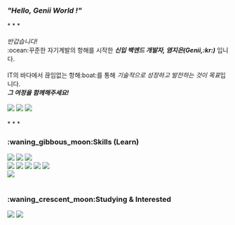 <div align=left>
  <h3><i>"Hello, Genii World !"</h3></i>
  * * *<br><Br>
<i>반갑습니다!</i><br>
 :ocean:꾸준한 자기계발의 항해를 시작한 <i><b>신입 백엔드 개발자, 염지은(Genii,:kr:)</i></b> 입니다.<br>
  <br>
  IT의 바다에서 끊임없는 항해:boat:를 통해 <i>기술적으로 성장하고 발전하는 것이 목표</i>입니다.<br>
  <b><i>그 여정을 함께해주세요!</i></b><br><br>
  <a href="https://instagram.com/dev.genii?igshid=NTc4MTIwNjQ2YQ=="><img src="https://img.shields.io/badge/@dev_genii-E4405F?style=flat&logo=Instagram&logoColor=white"/></a> <img src="https://img.shields.io/badge/geniigrace@naver.com-03C75A?style=flat&logo=Naver&logoColor=white"/> <a href="https://geniilog.tistory.com"> <img src="https://img.shields.io/badge/geniilog.tistory.com-181717?style=flat&logo=Tistory&logoColor=white"/></a>
  <br><br>  * * *<br>
  <h3>:waning_gibbous_moon:Skills (Learn)</h3>
  <img src="https://img.shields.io/badge/Java-007396?style=flat&logo=java&logoColor=white"/>
  <img src="https://img.shields.io/badge/SpringBoot-6DB33F?style=flat&logo=SpringBoot&logoColor=white"/>
  <img src="https://img.shields.io/badge/MySQL-4479A1?style=flat&logo=MySQL&logoColor=white"/>
  <br>
  <img src="https://img.shields.io/badge/HTML5-E34F26?style=flat&logo=HTML5&logoColor=white"/>
  <img src="https://img.shields.io/badge/CSS3-1572B6?style=flat&logo=CSS3&logoColor=white"/>
  <img src="https://img.shields.io/badge/JavaScript-F7DF1E?style=flat&logo=javascript&logoColor=white"/>
  <img src="https://img.shields.io/badge/Bootstrap-7952B3?style=flat&logo=Bootstrap&logoColor=white"/>
  <img src="https://img.shields.io/badge/Thymeleaf-005F0F?style=flat&logo=Thymeleaf&logoColor=white"/>
  <br>
  <img src="https://img.shields.io/badge/GitHub-181717?style=flat&logo=GitHub&logoColor=white"/>
  <br><br> 
  <h3>:waning_crescent_moon:Studying & Interested</h3>
  <img src="https://img.shields.io/badge/Spring-6DB33F?style=flat&logo=Spring&logoColor=white">
  <img src="https://img.shields.io/badge/Kotlin-7F52FF?style=flat&logo=Kotlin&logoColor=white">
  </div>
